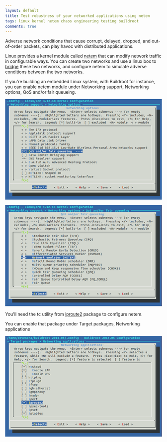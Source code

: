 ```yaml
---
layout: default
title: Test robustness of your networked applications using netem
tags: linux kernel netem chaos engineering testing buildroot
comments: true
---
```


Adverse network conditions that cause corrupt, delayed, dropped, and out-of-order packets, can play havoc with distributed applications.

Linux provides a kernel module called [netem](http://www.linuxfoundation.org/collaborate/workgroups/networking/netem) that can modify network traffic in configurable ways. You can create two networks and use a linux box to [bridge](http://www.linuxfoundation.org/collaborate/workgroups/networking/bridge) these two networks, and configure netem to simulate adverse conditions between the two networks.

If you're building an embedded Linux system, with Buildroot for instance, you can enable netem module under Networking support, Networking options, QoS and/or fair queueing.

![QoS and/or fair queuing](/assets/img/buildroot-kernel-networking-options-qos.png)

![netem](/assets/img/buildroot-kernel-networking-options-netem.png)

You'll need the tc utility from [iproute2](http://www.linuxfoundation.org/collaborate/workgroups/networking/iproute2) package to configure netem.

You can enable that package under Target packages, Networking applications

![iproute2](/assets/img/buildroot-packages-iproute2.png)
